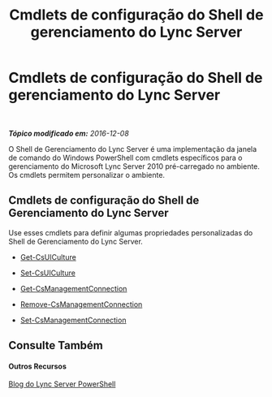 ﻿---
title: Cmdlets de configuração do Shell de gerenciamento do Lync Server
TOCTitle: Cmdlets de configuração do Shell de gerenciamento do Lync Server
ms:assetid: fffc154b-24ef-457d-9b70-2b7b700f503a
ms:mtpsurl: https://technet.microsoft.com/pt-br/library/Gg415684(v=OCS.15)
ms:contentKeyID: 49308730
ms.date: 12/10/2016
mtps_version: v=OCS.15
ms.translationtype: HT
---

# Cmdlets de configuração do Shell de gerenciamento do Lync Server

 

_**Tópico modificado em:** 2016-12-08_

O Shell de Gerenciamento do Lync Server é uma implementação da janela de comando do Windows PowerShell com cmdlets específicos para o gerenciamento do Microsoft Lync Server 2010 pré-carregado no ambiente. Os cmdlets permitem personalizar o ambiente.

## Cmdlets de configuração do Shell de Gerenciamento do Lync Server

Use esses cmdlets para definir algumas propriedades personalizadas do Shell de Gerenciamento do Lync Server.

  -   
    [Get-CsUICulture](get-csuiculture.md)

  -   
    [Set-CsUICulture](set-csuiculture.md)

  -   
    [Get-CsManagementConnection](get-csmanagementconnection.md)

  -   
    [Remove-CsManagementConnection](remove-csmanagementconnection.md)

  -   
    [Set-CsManagementConnection](set-csmanagementconnection.md)

## Consulte Também

#### Outros Recursos

[Blog do Lync Server PowerShell](http://go.microsoft.com/fwlink/?linkid=203150%26clcid=0x416)

